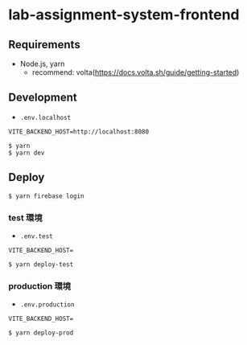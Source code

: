 # lab-assignment-system-frontend

## Requirements

- Node.js, yarn
    - recommend: volta(https://docs.volta.sh/guide/getting-started)

## Development

- `.env.localhost`

```shell
VITE_BACKEND_HOST=http://localhost:8080
```

```shell
$ yarn
$ yarn dev
```

## Deploy

```shell
$ yarn firebase login
```

### test 環境

- `.env.test`

```shell
VITE_BACKEND_HOST=
```

```shell
$ yarn deploy-test
```

### production 環境

- `.env.production`

```shell
VITE_BACKEND_HOST=
```

```shell
$ yarn deploy-prod
```
